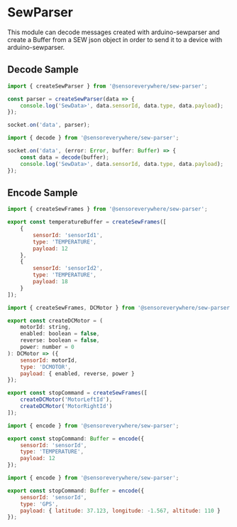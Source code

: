 # SewParser

This module can decode messages created with arduino-sewparser and create a Buffer from a SEW json object in order to send it to a device with arduino-sewparser.

## Decode Sample

```js
import { createSewParser } from '@sensoreverywhere/sew-parser';

const parser = createSewParser(data => {
    console.log('SewData>', data.sensorId, data.type, data.payload);
});

socket.on('data', parser);
```

```js
import { decode } from '@sensoreverywhere/sew-parser';

socket.on('data', (error: Error, buffer: Buffer) => {
    const data = decode(buffer);
    console.log('SewData>', data.sensorId, data.type, data.payload);
});
```

## Encode Sample

```js
import { createSewFrames } from '@sensoreverywhere/sew-parser';

export const temperatureBuffer = createSewFrames([
    {
        sensorId: 'sensorId1',
        type: 'TEMPERATURE',
        payload: 12
    },
    {
        sensorId: 'sensorId2',
        type: 'TEMPERATURE',
        payload: 18
    }
]);
```

```js
import { createSewFrames, DCMotor } from '@sensoreverywhere/sew-parser';

export const createDCMotor = (
    motorId: string,
    enabled: boolean = false,
    reverse: boolean = false,
    power: number = 0
): DCMotor => ({
    sensorId: motorId,
    type: 'DCMOTOR',
    payload: { enabled, reverse, power }
});

export const stopCommand = createSewFrames([
    createDCMotor('MotorLeftId'),
    createDCMotor('MotorRightId')
]);
```

```js
import { encode } from '@sensoreverywhere/sew-parser';

export const stopCommand: Buffer = encode({
    sensorId: 'sensorId',
    type: 'TEMPERATURE',
    payload: 12
});
```

```js
import { encode } from '@sensoreverywhere/sew-parser';

export const stopCommand: Buffer = encode({
    sensorId: 'sensorId',
    type: 'GPS',
    payload: { latitude: 37.123, longitude: -1.567, altitude: 110 }
});
```
